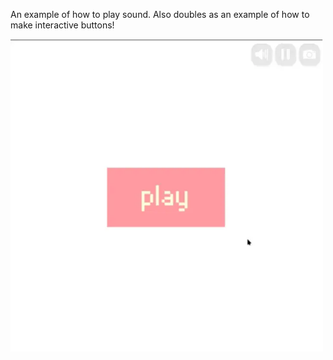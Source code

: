 An example of how to play sound. Also doubles as an example of how to make interactive buttons!

<img width="500" height="500" src="../previews/mewlix-button.webp" alt="An animated preview of a simple button.">
